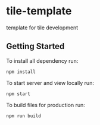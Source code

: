 # tile-template
template for tile development

## Getting Started

To install all dependency run:

```
npm install
```

To start server and view locally run: 

```
npm start
```

To build files for production run:

```
npm run build
```
